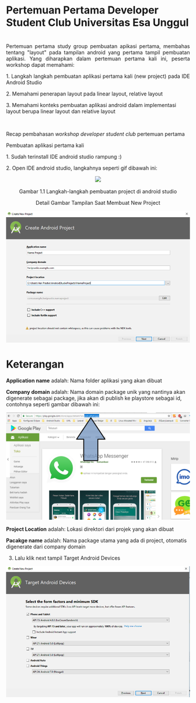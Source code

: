 # Pertemuan Pertama Developer Student Club Universitas Esa Unggul <h1>



<p align="justify"> Pertemuan pertama study group pembuatan apikasi pertama, membahas tentang "layout" pada tampilan android yang pertama tampil pembuatan aplikasi. Yang diharapkan dalam pertemuan pertama kali ini, peserta workshop dapat memahami:</p>

<p align="justify">
1. Langkah langkah pembuatan aplikasi pertama kali (new project) pada IDE Android Studio</p>
2. Memahami penerapan layout pada linear layout, relative layout</p>
3. Memahami konteks pembuatan aplikasi android dalam implementasi layout berupa linear layout dan relative layout</p><br/>

Recap pembahasan *workshop developer student club* pertemuan pertama

Pembuatan aplikasi pertama kali
<p align="justify">
1. Sudah terinstall IDE android studio rampung :)</p>
2. Open IDE android studio, langkahnya seperti gif dibawah ini:

<p align="center"> <img src ="../assets-doc/Step-New-Project.gif"</p>

<p align="center"> Gambar 1.1 Langkah-langkah pembuatan project di android studio </p>

<center> Detail Gambar Tampilan Saat Membuat New Project </center>
<p align="center">
<img src="../assets-doc/New-Project.png">
</p>

<h1>Keterangan</h1>

**Application name** adalah:
Nama folder aplikasi yang akan dibuat</p>
**Company domain** adalah:
Nama domain package unik yang nantinya akan digenerate sebagai package, jika akan di publish ke playstore sebagai id, contohnya seperti gambar dibawah ini:

<p align="center">
<img src="../assets-doc/Company-Domain.png">
</p>

**Project Location** adalah:
Lokasi direktori dari projek yang akan dibuat

**Pacakge  name** adalah:
Nama package utama yang ada di project, otomatis digenerate dari company domain<br/>

3. Lalu klik next tampil Target Android Devices
<p align="center">
<img src="../assets-doc/Android-Devices.png">
</p>